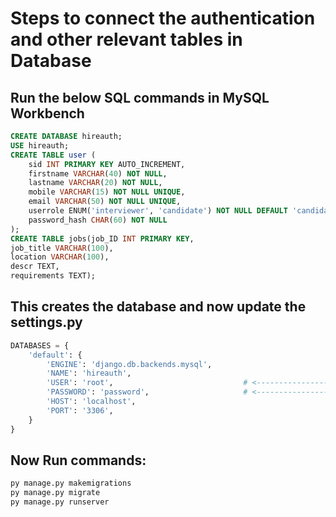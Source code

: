 # Steps to connect the authentication and other relevant tables in Database<br>

## Run the below SQL commands in MySQL Workbench <br>


```sql
CREATE DATABASE hireauth;
USE hireauth;
CREATE TABLE user (
    sid INT PRIMARY KEY AUTO_INCREMENT,
    firstname VARCHAR(40) NOT NULL,
    lastname VARCHAR(20) NOT NULL,
    mobile VARCHAR(15) NOT NULL UNIQUE,
    email VARCHAR(50) NOT NULL UNIQUE,
    userrole ENUM('interviewer', 'candidate') NOT NULL DEFAULT 'candidate',
    password_hash CHAR(60) NOT NULL
);
CREATE TABLE jobs(job_ID INT PRIMARY KEY,
job_title VARCHAR(100),
location VARCHAR(100),
descr TEXT,
requirements TEXT);
```

## This creates the database and now update the settings.py <br>

```python
DATABASES = {
    'default': {
        'ENGINE': 'django.db.backends.mysql',
        'NAME': 'hireauth',
        'USER': 'root',                             # <--------------------- Add the user<br>
        'PASSWORD': 'password',                     # <--------------------- Add the password<br>
        'HOST': 'localhost',
        'PORT': '3306',
    }
}
```

## Now Run commands:

```python
py manage.py makemigrations
py manage.py migrate
py manage.py runserver
```
